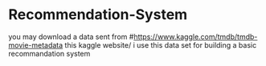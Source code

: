 # Recommendation-System

you may download a data sent from
#https://www.kaggle.com/tmdb/tmdb-movie-metadata
this kaggle website/ i use this data set for building a basic recommandation system
